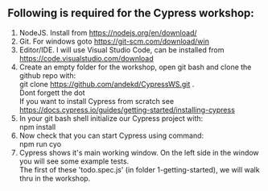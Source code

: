 ## Following is required for the Cypress workshop:  
  
1. NodeJS. Install from <https://nodejs.org/en/download/>  
2. Git. For windows goto <https://git-scm.com/download/win>  
3. Editor/IDE. I will use Visual Studio Code, can be installed from <https://code.visualstudio.com/download>
4. Create an empty folder for the workshop, open git bash and clone the github repo with:  
   git clone https://github.com/andekd/CypressWS.git .  
   Dont forgett the dot  
   If you want to install Cypress from scratch see <https://docs.cypress.io/guides/getting-started/installing-cypress>
5. In your git bash shell initialize our Cypress project with:  
   npm install
6. Now check that you can start Cypress using command:  
   npm run cyo
7. Cypress shows it's main working window. On the left side in the window you will see some example tests.  
   The first of these 'todo.spec.js' (in folder 1-getting-started), we will walk thru in the workshop.